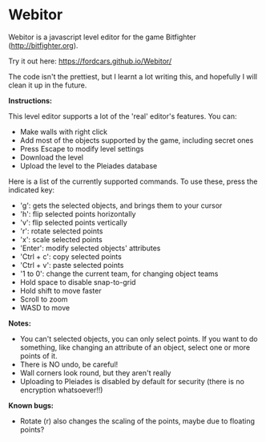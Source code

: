 Webitor
================

Webitor is a javascript level editor for the game Bitfighter (http://bitfighter.org).

Try it out here: https://fordcars.github.io/Webitor/

The code isn't the prettiest, but I learnt a lot writing this, and hopefully I will clean it up in the future.

**Instructions:**

This level editor supports a lot of the 'real' editor's features. You can:
- Make walls with right click
- Add most of the objects supported by the game, including secret ones
- Press Escape to modify level settings
- Download the level
- Upload the level to the Pleiades database

Here is a list of the currently supported commands. To use these, press the indicated key:
- 'g': gets the selected objects, and brings them to your cursor
- 'h': flip selected points horizontally
- 'v': flip selected points vertically
- 'r': rotate selected points
- 'x': scale selected points
- 'Enter': modify selected objects' attributes
- 'Ctrl + c': copy selected points
- 'Ctrl + v': paste selected points
- '1 to 0': change the current team, for changing object teams
- Hold space to disable snap-to-grid
- Hold shift to move faster
- Scroll to zoom
- WASD to move

**Notes:**
- You can't selected objects, you can only select points. If you want to do something, like changing an attribute of an object, select one or more points of it.
- There is NO undo, be careful!
- Wall corners look round, but they aren't really
- Uploading to Pleiades is disabled by default for security (there is no encryption whatsoever!!)

**Known bugs:**
- Rotate (r) also changes the scaling of the points, maybe due to floating points?
